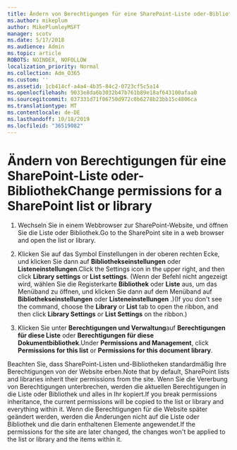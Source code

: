 ```yaml
---
title: Ändern von Berechtigungen für eine SharePoint-Liste oder-Bibliothek
ms.author: mikeplum
author: MikePlumleyMSFT
manager: scotv
ms.date: 5/17/2018
ms.audience: Admin
ms.topic: article
ROBOTS: NOINDEX, NOFOLLOW
localization_priority: Normal
ms.collection: Adm_O365
ms.custom: ''
ms.assetid: 1cb414cf-a4a4-4b35-84c2-0723cf5c5a14
ms.openlocfilehash: 9033e8da6b3032b47b761b89e18af643100afaa0
ms.sourcegitcommit: 037331d71f06750d972c0b6278b23bb15c4806ca
ms.translationtype: MT
ms.contentlocale: de-DE
ms.lasthandoff: 10/18/2019
ms.locfileid: "36519082"
---
```

# <a name="change-permissions-for-a-sharepoint-list-or-library"></a><span data-ttu-id="2b640-102">Ändern von Berechtigungen für eine SharePoint-Liste oder-Bibliothek</span><span class="sxs-lookup"><span data-stu-id="2b640-102">Change permissions for a SharePoint list or library</span></span>

1. <span data-ttu-id="2b640-103">Wechseln Sie in einem Webbrowser zur SharePoint-Website, und öffnen Sie die Liste oder Bibliothek.</span><span class="sxs-lookup"><span data-stu-id="2b640-103">Go to the SharePoint site in a web browser and open the list or library.</span></span>
    
2. <span data-ttu-id="2b640-104">Klicken Sie auf das Symbol Einstellungen in der oberen rechten Ecke, und klicken Sie dann auf **Bibliothekseinstellungen** oder **Listeneinstellungen**.</span><span class="sxs-lookup"><span data-stu-id="2b640-104">Click the Settings icon in the upper right, and then click **Library settings** or **List settings**.</span></span> <span data-ttu-id="2b640-105">(Wenn der Befehl nicht angezeigt wird, wählen Sie die Registerkarte **Bibliothek** oder **Liste** aus, um das Menüband zu öffnen, und klicken Sie dann auf dem Menüband auf **Bibliothekseinstellungen** oder **Listeneinstellungen** .)</span><span class="sxs-lookup"><span data-stu-id="2b640-105">(If you don't see the command, choose the **Library** or **List** tab to open the ribbon, and then click **Library Settings** or **List Settings** on the ribbon.)</span></span> 
    
3. <span data-ttu-id="2b640-106">Klicken Sie unter **Berechtigungen und Verwaltung**auf **Berechtigungen für diese Liste** oder **Berechtigungen für diese Dokumentbibliothek**.</span><span class="sxs-lookup"><span data-stu-id="2b640-106">Under **Permissions and Management**, click **Permissions for this list** or **Permissions for this document library**.</span></span>
    
<span data-ttu-id="2b640-107">Beachten Sie, dass SharePoint-Listen und-Bibliotheken standardmäßig Ihre Berechtigungen von der Website erben.</span><span class="sxs-lookup"><span data-stu-id="2b640-107">Note that by default, SharePoint lists and libraries inherit their permissions from the site.</span></span> <span data-ttu-id="2b640-108">Wenn Sie die Vererbung von Berechtigungen unterbrechen, werden die aktuellen Berechtigungen in die Liste oder Bibliothek und alles in Ihr kopiert.</span><span class="sxs-lookup"><span data-stu-id="2b640-108">If you break permissions inheritance, the current permissions will be copied to the list or library and everything within it.</span></span> <span data-ttu-id="2b640-109">Wenn die Berechtigungen für die Website später geändert werden, werden die Änderungen nicht auf die Liste oder Bibliothek und die darin enthaltenen Elemente angewendet.</span><span class="sxs-lookup"><span data-stu-id="2b640-109">If the permissions for the site are later changed, the changes won't be applied to the list or library and the items within it.</span></span>
  

